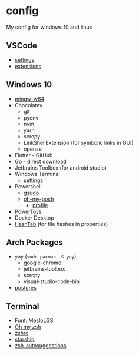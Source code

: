 ﻿# config

My config for windows 10 and linux

## VSCode

- [settings](./vscode-settings.jsonc)
- [extensions](./vscode-extensions)

## Windows 10

- [mingw-w64](https://sourceforge.net/projects/mingw-w64/)
- Chocolatey
  - git
  - pyenv
  - nvm
  - yarn
  - scrcpy
  - LinkShellExtension (for symbolic links in GUI)
  - openssl
- Flutter - GitHub
- Go - direct download
- Jetbrains Toolbox (for android studio)
- Windows Terminal
  - [settings](./windows-terminal-settings.jsonc)
- Powershell
  - [gsudo](https://github.com/gerardog/gsudo)
  - [oh-my-posh](https://github.com/JanDeDobbeleer/oh-my-posh)
    - [profile](./powershell-profile.ps1)
- PowerToys
- Docker Desktop
- [HashTab](http://implbits.com/products/hashtab/)
  (for file hashes in properties)

## Arch Packages

- yay (`sudo pacman -S yay`)
  - google-chrome
  - jetbrains-toolbox
  - scrcpy
  - visual-studio-code-bin
- [postgres](https://dev.to/tusharsadhwani/how-to-setup-postgresql-on-manjaro-linux-arch-412l)

## Terminal

- Font: MesloLGS
- [Oh my zsh](https://github.com/ohmyzsh/ohmyzsh)
- [zshrc](./.zshrc)
- [starship](https://starship.rs)
- [zsh-autosuggestions](https://github.com/zsh-users/zsh-autosuggestions)
